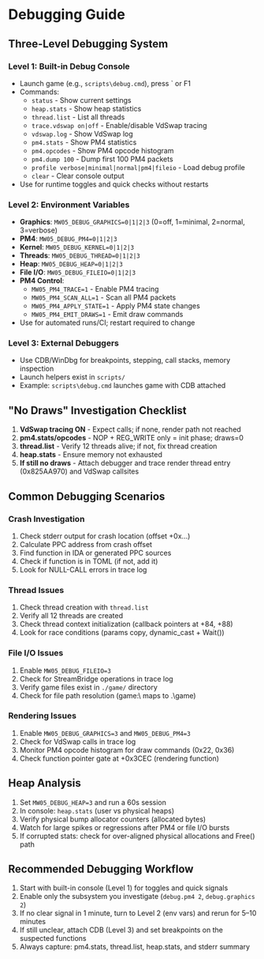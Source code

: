 # Debugging Guide

## Three-Level Debugging System

### Level 1: Built-in Debug Console
- Launch game (e.g., `scripts\debug.cmd`), press ` or F1
- Commands:
  - `status` - Show current settings
  - `heap.stats` - Show heap statistics
  - `thread.list` - List all threads
  - `trace.vdswap on|off` - Enable/disable VdSwap tracing
  - `vdswap.log` - Show VdSwap log
  - `pm4.stats` - Show PM4 statistics
  - `pm4.opcodes` - Show PM4 opcode histogram
  - `pm4.dump 100` - Dump first 100 PM4 packets
  - `profile verbose|minimal|normal|pm4|fileio` - Load debug profile
  - `clear` - Clear console output
- Use for runtime toggles and quick checks without restarts

### Level 2: Environment Variables
- **Graphics**: `MW05_DEBUG_GRAPHICS=0|1|2|3` (0=off, 1=minimal, 2=normal, 3=verbose)
- **PM4**: `MW05_DEBUG_PM4=0|1|2|3`
- **Kernel**: `MW05_DEBUG_KERNEL=0|1|2|3`
- **Threads**: `MW05_DEBUG_THREAD=0|1|2|3`
- **Heap**: `MW05_DEBUG_HEAP=0|1|2|3`
- **File I/O**: `MW05_DEBUG_FILEIO=0|1|2|3`
- **PM4 Control**:
  - `MW05_PM4_TRACE=1` - Enable PM4 tracing
  - `MW05_PM4_SCAN_ALL=1` - Scan all PM4 packets
  - `MW05_PM4_APPLY_STATE=1` - Apply PM4 state changes
  - `MW05_PM4_EMIT_DRAWS=1` - Emit draw commands
- Use for automated runs/CI; restart required to change

### Level 3: External Debuggers
- Use CDB/WinDbg for breakpoints, stepping, call stacks, memory inspection
- Launch helpers exist in `scripts/`
- Example: `scripts\debug.cmd` launches game with CDB attached

## "No Draws" Investigation Checklist
1. **VdSwap tracing ON** - Expect calls; if none, render path not reached
2. **pm4.stats/opcodes** - NOP + REG_WRITE only = init phase; draws=0
3. **thread.list** - Verify 12 threads alive; if not, fix thread creation
4. **heap.stats** - Ensure memory not exhausted
5. **If still no draws** - Attach debugger and trace render thread entry (0x825AA970) and VdSwap callsites

## Common Debugging Scenarios

### Crash Investigation
1. Check stderr output for crash location (offset +0x...)
2. Calculate PPC address from crash offset
3. Find function in IDA or generated PPC sources
4. Check if function is in TOML (if not, add it)
5. Look for NULL-CALL errors in trace log

### Thread Issues
1. Check thread creation with `thread.list`
2. Verify all 12 threads are created
3. Check thread context initialization (callback pointers at +84, +88)
4. Look for race conditions (params copy, dynamic_cast + Wait())

### File I/O Issues
1. Enable `MW05_DEBUG_FILEIO=3`
2. Check for StreamBridge operations in trace log
3. Verify game files exist in `./game/` directory
4. Check for file path resolution (game:\ maps to .\game\)

### Rendering Issues
1. Enable `MW05_DEBUG_GRAPHICS=3` and `MW05_DEBUG_PM4=3`
2. Check for VdSwap calls in trace log
3. Monitor PM4 opcode histogram for draw commands (0x22, 0x36)
4. Check function pointer gate at +0x3CEC (rendering function)


## Heap Analysis
1. Set `MW05_DEBUG_HEAP=3` and run a 60s session
2. In console: `heap.stats` (user vs physical heaps)
3. Verify physical bump allocator counters (allocated bytes)
4. Watch for large spikes or regressions after PM4 or file I/O bursts
5. If corrupted stats: check for over-aligned physical allocations and Free() path

## Recommended Debugging Workflow
1. Start with built-in console (Level 1) for toggles and quick signals
2. Enable only the subsystem you investigate (`debug.pm4 2`, `debug.graphics 2`)
3. If no clear signal in 1 minute, turn to Level 2 (env vars) and rerun for 5–10 minutes
4. If still unclear, attach CDB (Level 3) and set breakpoints on the suspected functions
5. Always capture: pm4.stats, thread.list, heap.stats, and stderr summary
